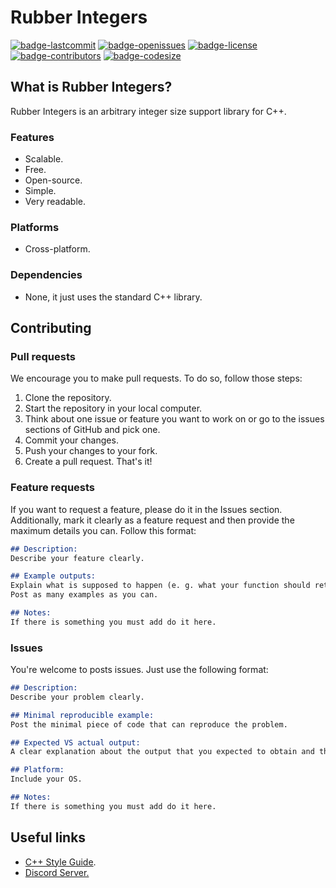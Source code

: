 # Rubber Integers
[![badge-lastcommit](https://img.shields.io/github/last-commit/GaryNLOL/Rubber-Integers?style=for-the-badge)](https://github.com/GaryNLOL/Rubber-Integers/commits/main)
[![badge-openissues](https://img.shields.io/github/issues-raw/GaryNLOL/Rubber-Integers?style=for-the-badge)](https://github.com/GaryNLOL/Rubber-Integers/issues)
[![badge-license](https://img.shields.io/github/license/GaryNLOL/Rubber-Integers?style=for-the-badge)](https://github.com/GaryNLOL/Rubber-Integers/blob/main/LICENSE)
[![badge-contributors](https://img.shields.io/github/contributors/GaryNLOL/Rubber-Integers?style=for-the-badge)](https://github.com/GaryNLOL/Rubber-Integers/graphs/contributors)
[![badge-codesize](https://img.shields.io/github/languages/code-size/GaryNLOL/Rubber-Integers?style=for-the-badge)](https://github.com/GaryNLOL/Rubber-Integers)

## What is Rubber Integers?
Rubber Integers is an arbitrary integer size support library for C++.

### Features
- Scalable.
- Free.
- Open-source.
- Simple.
- Very readable.

### Platforms
- Cross-platform.

### Dependencies
- None, it just uses the standard C++ library.

## Contributing
### Pull requests
We encourage you to make pull requests. To do so, follow those steps:
1. Clone the repository.
2. Start the repository in your local computer.
3. Think about one issue or feature you want to work on or go to the issues sections of GitHub and pick one.
4. Commit your changes.
5. Push your changes to your fork.
6. Create a pull request.
That's it!

### Feature requests
If you want to request a feature, please do it in the Issues section. Additionally, mark it clearly as a feature request and then provide the maximum details you can. Follow this format:
```markdown
## Description:
Describe your feature clearly.

## Example outputs:
Explain what is supposed to happen (e. g. what your function should return when is called).
Post as many examples as you can.

## Notes:
If there is something you must add do it here.
```

### Issues
You're welcome to posts issues. Just use the following format:
```markdown
## Description:
Describe your problem clearly.

## Minimal reproducible example:
Post the minimal piece of code that can reproduce the problem.

## Expected VS actual output:
A clear explanation about the output that you expected to obtain and the output you obtained.

## Platform:
Include your OS.

## Notes:
If there is something you must add do it here.
```

## Useful links
- [C++ Style Guide](https://github.com/GaryNLOL/GSS-Language/blob/main/docs/C%2B%2B%20Style%20Guide.md).
- [Discord Server.](https://discord.gg/RQN6gcDQwX)
